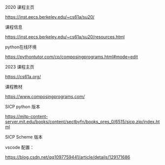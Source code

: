 2020 课程主页

https://inst.eecs.berkeley.edu/~cs61a/su20/



课程信息

https://inst.eecs.berkeley.edu/~cs61a/su20/resources.html



python在线环境

https://pythontutor.com/cp/composingprograms.html#mode=edit





2023 课程主页

https://cs61a.org/





课程教材

https://www.composingprograms.com/

SICP python 版本





https://mitp-content-server.mit.edu/books/content/sectbyfn/books_pres_0/6515/sicp.zip/index.html

SICP Scheme 版本

vscode 配置：

https://blog.csdn.net/qq1097759441/article/details/129171686



